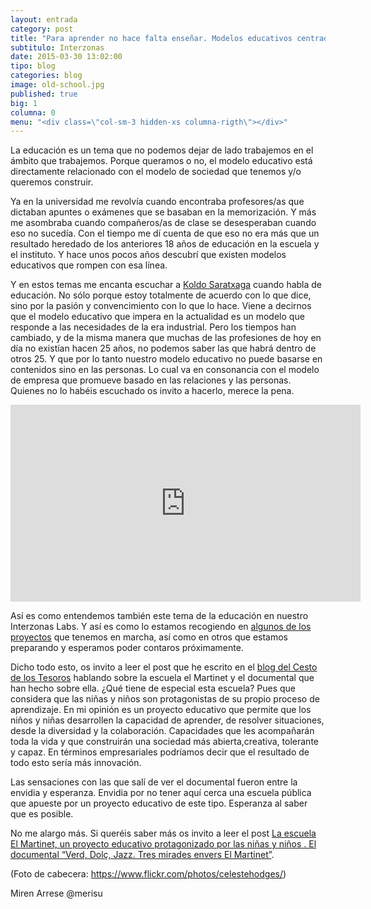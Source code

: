 ```yaml
---
layout: entrada
category: post
title: "Para aprender no hace falta enseñar. Modelos educativos centrados en las personas y no en los contenidos"
subtitulo: Interzonas 
date: 2015-03-30 13:02:00
tipo: blog
categories: blog
image: old-school.jpg
published: true
big: 1
columna: 0
menu: "<div class=\"col-sm-3 hidden-xs columna-rigth\"></div>"
---
```


La educación es un tema que no podemos dejar de lado trabajemos en el ámbito que trabajemos. Porque queramos o no, el modelo educativo está directamente relacionado con el modelo de sociedad que tenemos y/o queremos construir. 


<!--mas-->

Ya en la universidad me revolvía cuando encontraba profesores/as que dictaban apuntes o exámenes que se basaban en la memorización. Y más me asombraba cuando compañeros/as de clase se desesperaban cuando eso no sucedía.  Con el tiempo me dí cuenta de que eso no era más que un resultado heredado de los anteriores 18 años de educación en la escuela y el instituto. Y hace unos pocos años descubrí que existen modelos educativos que rompen con esa línea.

Y en estos temas me encanta escuchar a [Koldo Saratxaga](http://www.k2kemocionando.com/k2kviviendo.html) cuando habla de educación. No sólo porque estoy totalmente de acuerdo con lo que dice, sino por la pasión y convencimiento con lo que lo hace. Viene a decirnos que el modelo educativo que impera en la actualidad es un modelo que responde a las necesidades de la era industrial. Pero los tiempos han cambiado, y de la misma manera que muchas de las profesiones de hoy en día no existían hacen 25 años, no podemos saber las que habrá dentro de otros 25. Y que por lo tanto nuestro modelo educativo no puede basarse en contenidos sino en las personas. Lo cual va en consonancia con el modelo de empresa que promueve basado en las relaciones y las personas. Quienes no lo habéis escuchado os invito a hacerlo, merece la pena.

<iframe width="560" height="315" src="https://www.youtube.com/embed/rx5fKKQ2gzs" frameborder="0" allowfullscreen></iframe>

Así es como entendemos también este tema de la educación en nuestro Interzonas Labs. Y así es como lo estamos recogiendo en [algunos de los proyectos](http://labs.interzonas.info/articles/como-crear-materiales-montessori-cortadora-laser-primera-parte) que tenemos en marcha, así como en otros que estamos preparando y esperamos poder contaros próximamente. 

Dicho todo esto, os invito a leer el post que he escrito en el [blog del Cesto de los Tesoros](http://tienda.cestodelostesoros.com/blogs/blog-el-cesto-de-los-tesoros-de-bjek) hablando sobre la escuela el Martinet y el documental que han hecho sobre ella. ¿Qué tiene de especial esta escuela? Pues que considera que las niñas y niños son protagonistas de su propio proceso de aprendizaje. En mi opinión es un proyecto educativo que permite que los niños y niñas desarrollen la capacidad de aprender, de resolver situaciones, desde la diversidad y la colaboración. Capacidades que les acompañarán toda la vida y que construirán una sociedad más abierta,creativa, tolerante y capaz. En términos empresariales podríamos decir que el resultado de todo esto sería más innovación. 

Las sensaciones con las que salí de ver el documental fueron entre la envidia y esperanza. Envidia por no tener aquí cerca una escuela pública que apueste por un proyecto educativo de este tipo. Esperanza al saber que es posible.

No me alargo más. Si queréis saber más os invito a leer el post [La escuela El Martinet, un proyecto educativo protagonizado por las niñas y niños . El documental “Verd, Dolç, Jazz. Tres mirades envers El Martinet”](http://tienda.cestodelostesoros.com/posts/la-escuela-el-martinet-un-proyecto-educativo-protagonizado-por-las-ninas-y-ninos-el-documental-verd-dol-jazz-tres-mirades-envers-el-martinet).

(Foto de cabecera: https://www.flickr.com/photos/celestehodges/)

Miren Arrese
@merisu




